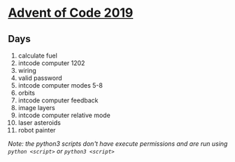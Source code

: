 # [Advent of Code 2019](https://adventofcode.com/2019)

## Days

1) calculate fuel
2) intcode computer 1202
3) wiring
4) valid password
5) intcode computer modes 5-8
7) orbits
7) intcode computer feedback
8) image layers
9) intcode computer relative mode
10) laser asteroids
11) robot painter

*Note: the python3 scripts don't have execute permissions and are run using `python <script>` or `python3 <script>`*

